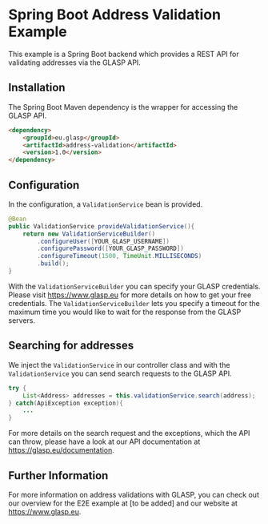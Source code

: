 # Spring Boot Address Validation Example
This example is a Spring Boot backend which provides a REST API for validating addresses via the GLASP API.

## Installation
The Spring Boot Maven dependency is the wrapper for accessing the GLASP API.
```html
<dependency>
    <groupId>eu.glasp</groupId>
    <artifactId>address-validation</artifactId>
    <version>1.0</version>
</dependency>
```

## Configuration
In the configuration, a `ValidationService` bean is provided.

```java
@Bean
public ValidationService provideValidationService(){
    return new ValidationServiceBuilder()
        .configureUser([YOUR_GLASP_USERNAME])
        .configurePassword([YOUR_GLASP_PASSWORD])
        .configureTimeout(1500, TimeUnit.MILLISECONDS)
        .build();
}
```

With the `ValidationServiceBuilder` you can specify your GLASP credentials. Please visit https://www.glasp.eu for more details on how to get your free credentials.
The `ValidationServiceBuilder` lets you specify a timeout for the maximum time you would like to wait for the response from the GLASP servers.

## Searching for addresses
We inject the `ValidationService` in our controller class and with the `ValidationService` you can send search requests to the GLASP API.

```java
try {
    List<Address> addresses = this.validationService.search(address); 
} catch(ApiException exception){
    ...
}
```

For more details on the search request and the exceptions, which the API can throw, please have a look at our API documentation at https://glasp.eu/documentation.

## Further Information

For more information on address validations with GLASP, you can check out our overview for the E2E example at [to be added] and our website at https://www.glasp.eu.